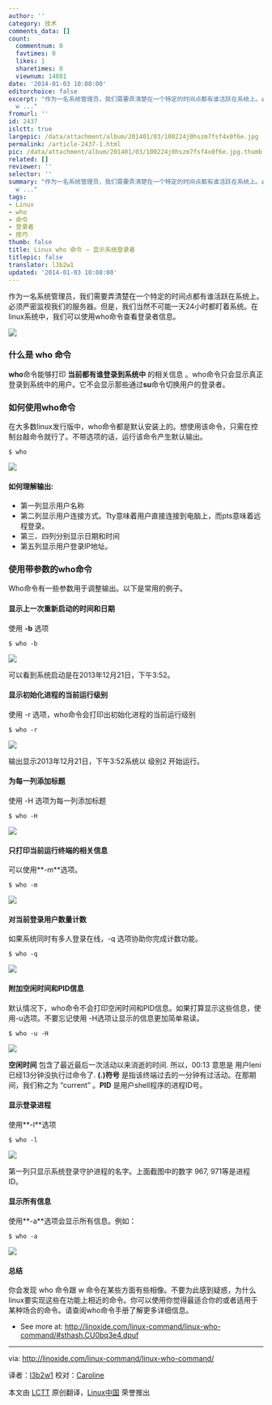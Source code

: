 ```yaml
---
author: ''
category: 技术
comments_data: []
count:
  commentnum: 0
  favtimes: 0
  likes: 1
  sharetimes: 0
  viewnum: 14881
date: '2014-01-03 10:08:00'
editorchoice: false
excerpt: "作为一名系统管理员，我们需要弄清楚在一个特定的时间点都有谁活跃在系统上。必须严密监视我们的服务器。但是，我们当然不可能一天24小时都盯着系统。在linux系统中，我们可以使用who命令查看登录者信息。\r\n\r\n什么是
  w ..."
fromurl: ''
id: 2437
islctt: true
largepic: /data/attachment/album/201401/03/100224j0hszm7fsf4x0f6e.jpg
permalink: /article-2437-1.html
pic: /data/attachment/album/201401/03/100224j0hszm7fsf4x0f6e.jpg.thumb.jpg
related: []
reviewer: ''
selector: ''
summary: "作为一名系统管理员，我们需要弄清楚在一个特定的时间点都有谁活跃在系统上。必须严密监视我们的服务器。但是，我们当然不可能一天24小时都盯着系统。在linux系统中，我们可以使用who命令查看登录者信息。\r\n\r\n什么是
  w ..."
tags:
- Linux
- who
- 命令
- 登录者
- 技巧
thumb: false
title: Linux who 命令 – 显示系统登录者
titlepic: false
translator: l3b2w1
updated: '2014-01-03 10:08:00'
---
```


作为一名系统管理员，我们需要弄清楚在一个特定的时间点都有谁活跃在系统上。必须严密监视我们的服务器。但是，我们当然不可能一天24小时都盯着系统。在linux系统中，我们可以使用who命令查看登录者信息。


![](/data/attachment/album/201401/03/100224j0hszm7fsf4x0f6e.jpg)


### 什么是 who 命令


**who**命令能够打印 **当前都有谁登录到系统中** 的相关信息 。who命令只会显示真正登录到系统中的用户。它不会显示那些通过**su**命令切换用户的登录者。


### 如何使用who命令


在大多数linux发行版中，who命令都是默认安装上的。想使用该命令，只需在控制台敲命令就行了。不带选项的话，运行该命令产生默认输出。



```
$ who

```

![](/data/attachment/album/201401/03/100236rqi6glgcwipogely.png)


#### 如何理解输出:


* 第一列显示用户名称
* 第二列显示用户连接方式。Tty意味着用户直接连接到电脑上，而pts意味着远程登录。
* 第三、四列分别显示日期和时间
* 第五列显示用户登录IP地址。


### 使用带参数的who命令


Who命令有一些参数用于调整输出。以下是常用的例子。


#### 显示上一次重新启动的时间和日期


使用 **-b** 选项



```
$ who -b

```

![](/data/attachment/album/201401/03/100237i7nvl9ul1nlq0lkh.png)


可以看到系统启动是在2013年12月21日，下午3:52。


#### 显示初始化进程的当前运行级别


使用 -r 选项，who命令会打印出初始化进程的当前运行级别



```
$ who -r

```

![](/data/attachment/album/201401/03/100238n1r91nnn5m3r2rn9.png)


输出显示2013年12月21日，下午3:52系统以 级别2 开始运行。


#### 为每一列添加标题


使用 -H 选项为每一列添加标题



```
$ who -H

```

![](/data/attachment/album/201401/03/100239rf9xtshkklbl5jb9.png)


#### 只打印当前运行终端的相关信息


可以使用**-m**选项。



```
$ who -m

```

![](/data/attachment/album/201401/03/100240zxeqq5ea9gs5agog.png)


#### 对当前登录用户数量计数


如果系统同时有多人登录在线，-q 选项协助你完成计数功能。



```
$ who -q

```

![](/data/attachment/album/201401/03/1002418tyjcylmm8b9mvp6.png)


#### 附加空闲时间和PID信息


默认情况下，who命令不会打印空闲时间和PID信息。如果打算显示这些信息，使用-u选项。不要忘记使用 -H选项让显示的信息更加简单易读。



```
$ who -u -H

```

![](/data/attachment/album/201401/03/100242453qrg3lnqek848g.png)


**空闲时间** 包含了最近最后一次活动以来消逝的时间. 所以，00:13 意思是 用户leni已经13分钟没执行过命令了. **(.)符号** 是指该终端过去的一分钟有过活动。在那期间，我们称之为 “current” 。**PID** 是用户shell程序的进程ID号。


#### 显示登录进程


使用**-l**选项



```
$ who -l

```

![](/data/attachment/album/201401/03/1002433nc43v747cqcqqq3.png)


第一列只显示系统登录守护进程的名字。上面截图中的数字 967, 971等是进程ID。


#### 显示所有信息


使用**-a**选项会显示所有信息。例如：



```
$ who -a

```

![](/data/attachment/album/201401/03/100244hms29u7m3mxiubss.png)


#### 总结


你会发现 who 命令跟 w 命令在某些方面有些相像。不要为此感到疑惑，为什么linux要实现这些在功能上相近的命令。你可以使用你觉得最适合你的或者适用于某种场合的命令。请查阅who命令手册了解更多详细信息。


* See more at: <http://linoxide.com/linux-command/linux-who-command/#sthash.CU0bq3e4.dpuf>




---


via: <http://linoxide.com/linux-command/linux-who-command/>


译者：[l3b2w1](https://github.com/l3b2w1) 校对：[Caroline](https://github.com/carolinewuyan)


本文由 [LCTT](https://github.com/LCTT/TranslateProject) 原创翻译，[Linux中国](http://linux.cn/) 荣誉推出